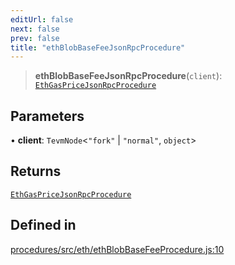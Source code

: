 ```yaml
---
editUrl: false
next: false
prev: false
title: "ethBlobBaseFeeJsonRpcProcedure"
---
```


> **ethBlobBaseFeeJsonRpcProcedure**(`client`): [`EthGasPriceJsonRpcProcedure`](/reference/tevm/procedures/type-aliases/ethgaspricejsonrpcprocedure/)

## Parameters

• **client**: `TevmNode`\<`"fork"` \| `"normal"`, `object`\>

## Returns

[`EthGasPriceJsonRpcProcedure`](/reference/tevm/procedures/type-aliases/ethgaspricejsonrpcprocedure/)

## Defined in

[procedures/src/eth/ethBlobBaseFeeProcedure.js:10](https://github.com/evmts/tevm-monorepo/blob/main/packages/procedures/src/eth/ethBlobBaseFeeProcedure.js#L10)
